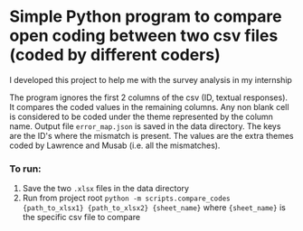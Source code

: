 # Simple Python program to compare open coding between two csv files (coded by different coders)
I developed this project to help me with the survey analysis in my internship

The program ignores the first 2 columns of the csv (ID, textual responses). It compares the coded values in the remaining columns.
Any non blank cell is considered to be coded under the theme represented by the column name.
Output file `error_map.json` is saved in the data directory. The keys are the ID's where the mismatch is present. 
The values are the extra themes coded by Lawrence and Musab (i.e. all the mismatches).

### To run:
1) Save the two `.xlsx` files in the data directory
2) Run from project root `python -m scripts.compare_codes {path_to_xlsx1} {path_to_xlsx2} {sheet_name}` where `{sheet_name}` is the specific csv file to compare
